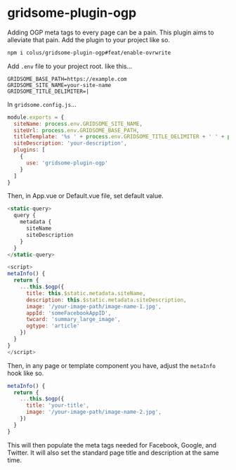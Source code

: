 # gridsome-plugin-ogp

Adding OGP meta tags to every page can be a pain. This plugin aims to alleviate
that pain. Add the plugin to your project like so.

```sh
npm i colus/gridsome-plugin-ogp#feat/enable-ovrwrite
```

Add `.env` file to your project root. like this...

```
GRIDSOME_BASE_PATH=https://example.com
GRIDSOME_SITE_NAME=your-site-name
GRIDSOME_TITLE_DELIMITER=|
```

In `gridsome.config.js`...

```javascript
module.exports = {
  siteName: process.env.GRIDSOME_SITE_NAME,
  siteUrl: process.env.GRIDSOME_BASE_PATH,
  titleTemplate: '%s ' + process.env.GRIDSOME_TITLE_DELIMITER + ' ' + process.env.GRIDSOME_SITE_NAME,
  siteDescription: 'your-description',
  plugins: [
    {
      use: 'gridsome-plugin-ogp'
    }
  ]
}
```

Then, in App.vue or Default.vue file, set default value.

```javascript
<static-query>
  query {
    metadata {
      siteName
      siteDescription
    }
  }
</static-query>

<script>
metaInfo() {
  return {
    ...this.$ogp({
      title: this.$static.metadata.siteName,
      description: this.$static.metadata.siteDescription,
      image: '/your-image-path/image-name-1.jpg',
      appId: 'someFacebookAppID',
      twcard: 'summary_large_image',
      ogtype: 'article'
    })
  }
}
</script>
```

Then, in any page or template component you have, adjust the `metaInfo` hook
like so.

```javascript
metaInfo() {
  return {
    ...this.$ogp({
      title: 'your-title',
      image: '/your-image-path/image-name-2.jpg',
    })
  }
}
```

This will then populate the meta tags needed for Facebook, Google, and Twitter.
It will also set the standard page title and description at the same time.
